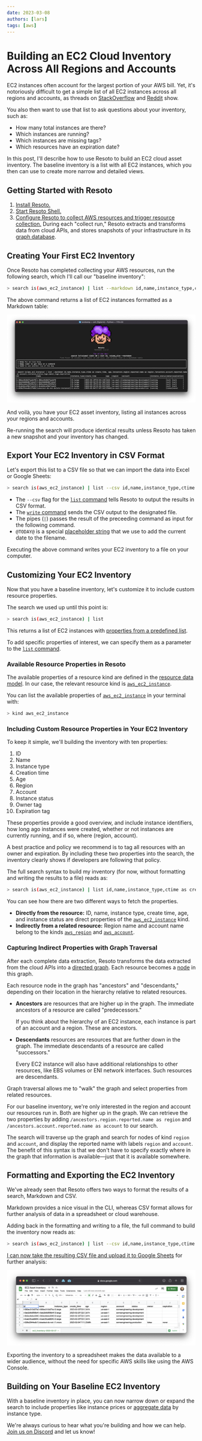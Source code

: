 ```yaml
---
date: 2023-03-08
authors: [lars]
tags: [aws]
---
```


# Building an EC2 Cloud Inventory Across All Regions and Accounts

EC2 instances often account for the largest portion of your AWS bill. Yet, it's notoriously difficult to get a simple list of all EC2 instances across all regions and accounts, as threads on [StackOverflow](https://stackoverflow.com/questions/42086712/how-to-see-all-running-amazon-ec2-instances-across-all-regions) and [Reddit](https://www.reddit.com/r/aws/comments/s83381/list_ec2_instances_from_all_accounts_in_all) show.

You also then want to use that list to ask questions about your inventory, such as:

- How many total instances are there?
- Which instances are running?
- Which instances are missing tags?
- Which resources have an expiration date?

In this post, I'll describe how to use Resoto to build an EC2 cloud asset inventory. The baseline inventory is a list with all EC2 instances, which you then can use to create more narrow and detailed views.

<!--truncate-->

## Getting Started with Resoto

1. [Install Resoto.](/docs/getting-started/install-resoto)
2. [Start Resoto Shell.](/docs/getting-started/launch-resoto#launching-resoto-shell)
3. [Configure Resoto to collect AWS resources and trigger resource collection.](/docs/getting-started/configure-resoto/aws) During each "collect run," Resoto extracts and transforms data from cloud APIs, and stores snapshots of your infrastructure in its [graph database](/docs/concepts/asset-inventory-graph).

## Creating Your First EC2 Inventory

Once Resoto has completed collecting your AWS resources, run the following search, which I'll call our "baseline inventory":

```bash
> search is(aws_ec2_instance) | list --markdown id,name,instance_type,ctime as create_time, age,/ancestors.region.reported.name as region,/ancestors.account.reported.name as account,instance_status,tags.owner,tags.expiration
```

The above command returns a list of EC2 instances formatted as a Markdown table:

![Screenshot of search result in Resoto Shell](./img/resoto-shell.png)

And voilà, you have your EC2 asset inventory, listing all instances across your regions and accounts.

Re-running the search will produce identical results unless Resoto has taken a new snapshot and your inventory has changed.

## Export Your EC2 Inventory in CSV Format

Let's export this list to a CSV file so that we can import the data into Excel or Google Sheets:

```bash
> search is(aws_ec2_instance) | list --csv id,name,instance_type,ctime as create_time, age,/ancestors.region.reported.name as region,/ancestors.account.reported.name as account,instance_status,tags.owner,tags.expiration | write ec2_inventory-@TODAY@.csv
```

- The `--csv` flag for the [`list` command](/docs/reference/cli/format-commands/list) tells Resoto to output the results in CSV format.
- The [`write` command](/docs/reference/cli/miscellaneous-commands/write) sends the CSV output to the designated file.
- The pipes (`|`) passes the result of the preceeding command as input for the following command.
- `@TODAY@` is a special [placeholder string](/docs/reference/cli#placeholder-strings) that we use to add the current date to the filename.

Executing the above command writes your EC2 inventory to a file on your computer.

## Customizing Your EC2 Inventory

Now that you have a baseline inventory, let's customize it to include custom resource properties.

The search we used up until this point is:

```bash
> search is(aws_ec2_instance) | list
```

This returns a list of EC2 instances with [properties from a predefined list](/docs/reference/cli/format-commands/list#options).

To add specific properties of interest, we can specify them as a parameter to the [`list` command](/docs/reference/cli/format-commands/list).

### Available Resource Properties in Resoto

The available properties of a resource kind are defined in the [resource data model](/docs/reference/data-models). In our case, the relevant resource kind is [`aws_ec2_instance`](/docs/reference/data-models/aws#aws_ec2_instance).

You can list the available properties of [`aws_ec2_instance`](/docs/reference/data-models/aws#aws_ec2_instance) in your terminal with:

```bash
> kind aws_ec2_instance
```

### Including Custom Resource Properties in Your EC2 Inventory

To keep it simple, we'll building the inventory with ten properties:

1. ID
2. Name
3. Instance type
4. Creation time
5. Age
6. Region
7. Account
8. Instance status
9. Owner tag
10. Expiration tag

These properties provide a good overview, and include instance identifiers, how long ago instances were created, whether or not instances are currently running, and if so, where (region, account).

A best practice and policy we recommend is to tag all resources with an owner and expiration. By including these two properties into the search, the inventory clearly shows if developers are following that policy.

The full search syntax to build my inventory (for now, without formatting and writing the results to a file) reads as:

```bash
> search is(aws_ec2_instance) | list id,name,instance_type,ctime as create_time, age,/ancestors.region.reported.name as region,/ancestors.account.reported.name as account,instance_status,tags.owner,tags.expiration
```

You can see how there are two different ways to fetch the properties.

- **Directly from the resource:** ID, name, instance type, create time, age, and instance status are direct properties of the [`aws_ec2_instance`](/docs/reference/data-models/aws#aws_ec2_instance) kind.
- **Indirectly from a related resource:** Region name and account name belong to the kinds [`aws_region`](/docs/reference/data-models/aws#aws_region) and [`aws_account`](/docs/reference/data-models/aws#aws_account).

### Capturing Indirect Properties with Graph Traversal

After each complete data extraction, Resoto transforms the data extracted from the cloud APIs into a [directed graph](/docs/concepts/asset-inventory-graph). Each resource becomes a [node](/docs/concepts/asset-inventory-graph#nodes) in this graph.

Each resource node in the graph has "ancestors" and "descendants," depending on their location in the hierarchy relative to related resources.

- **Ancestors** are resources that are higher up in the graph. The immediate ancestors of a resource are called "predecessors."

  If you think about the hierarchy of an EC2 instance, each instance is part of an account and a region. These are ancestors.

- **Descendants** resources are resources that are further down in the graph. The immediate descendants of a resource are called "successors."

  Every EC2 instance will also have additional relationships to other resources, like EBS volumes or ENI network interfaces. Such resources are descendants.

Graph traversal allows me to "walk" the graph and select properties from related resources.

For our baseline inventory, we're only interested in the region and account our resources run in. Both are higher up in the graph. We can retrieve the two properties by adding `/ancestors.region.reported.name as region` and `/ancestors.account.reported.name as account` to our search.

The search will traverse up the graph and search for nodes of kind `region` and `account`, and display the reported name with labels `region` and `account`. The benefit of this syntax is that we don't have to specify exactly where in the graph that information is available—just that it is available somewhere.

## Formatting and Exporting the EC2 Inventory

We've already seen that Resoto offers two ways to format the results of a search, Markdown and CSV.

Markdown provides a nice visual in the CLI, whereas CSV format allows for further analysis of data in a spreadsheet or cloud warehouse.

Adding back in the formatting and writing to a file, the full command to build the inventory now reads as:

```bash
> search is(aws_ec2_instance) | list --csv id,name,instance_type,ctime as create_time, age,/ancestors.region.reported.name as region,/ancestors.account.reported.name as account,instance_status,tags.owner,tags.expiration | write ec2_inventory-@TODAY@.csv
```

[I can now take the resulting CSV file and upload it to Google Sheets](/docs/how-to-guides/data-export/export-data-to-google-sheets) for further analysis:

![Screenshot of search results imported into Google Sheets](./img/google-sheets.png)

Exporting the inventory to a spreadsheet makes the data available to a wider audience, without the need for specific AWS skills like using the AWS Console.

## Building on Your Baseline EC2 Inventory

With a baseline inventory in place, you can now narrow down or expand the search to include properties like instance prices or [aggregate data](/docs/reference/search/aggregation) by instance type.

We're always curious to hear what you're building and how we can help. [Join us on Discord](https://discord.gg/someengineering) and let us know!

